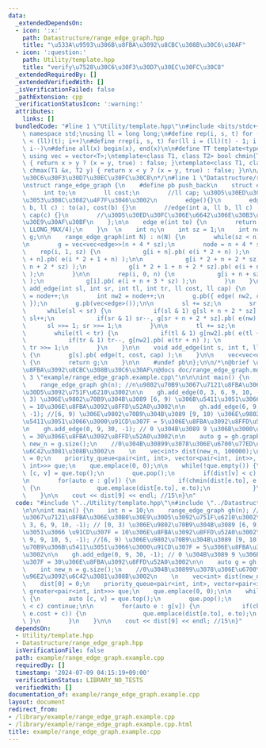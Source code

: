 ```yaml
---
data:
  _extendedDependsOn:
  - icon: ':x:'
    path: Datastructure/range_edge_graph.hpp
    title: "\u533A\u9593\u306B\u8FBA\u3092\u8CBC\u308B\u30C6\u30AF"
  - icon: ':question:'
    path: Utility/template.hpp
    title: "verify\u7528\u30C6\u30F3\u30D7\u30EC\u30FC\u30C8"
  _extendedRequiredBy: []
  _extendedVerifiedWith: []
  _isVerificationFailed: false
  _pathExtension: cpp
  _verificationStatusIcon: ':warning:'
  attributes:
    links: []
  bundledCode: "#line 1 \"Utility/template.hpp\"\n#include <bits/stdc++.h>\nusing\
    \ namespace std;\nusing ll = long long;\n#define rep(i, s, t) for (ll i = s; i\
    \ < (ll)(t); i++)\n#define rrep(i, s, t) for(ll i = (ll)(t) - 1; i >= (ll)(s);\
    \ i--)\n#define all(x) begin(x), end(x)\n\n#define TT template<typename T>\nTT\
    \ using vec = vector<T>;\ntemplate<class T1, class T2> bool chmin(T1 &x, T2 y)\
    \ { return x > y ? (x = y, true) : false; }\ntemplate<class T1, class T2> bool\
    \ chmax(T1 &x, T2 y) { return x < y ? (x = y, true) : false; }\n\n/*\n@brief verify\u7528\
    \u30C6\u30F3\u30D7\u30EC\u30FC\u30C8\n*/\n#line 1 \"Datastructure/range_edge_graph.hpp\"\
    \nstruct range_edge_graph {\n    #define pb push_back\n    struct edge {\n   \
    \     int to;\n        ll cost;\n        //ll cap; \u30D5\u30ED\u30FC\u306A\u3089\
    \u3053\u308C\u3082\u4F7F\u3046\u3002\n        edge(){}\n        edge(int a, ll\
    \ b, ll c) : to(a), cost(b) {}\n        //edge(int a, ll b, ll c) : to(a), cost(b),\
    \ cap(c) {}\n        //\u30D5\u30ED\u30FC\u306E\u6642\u306E\u30B3\u30F3\u30B9\u30C8\
    \u30E9\u30AF\u30BF\n    };\n\n    edge e(int to) {\n        return edge(to, 0,\
    \ LLONG_MAX/4);\n    }\n  \n    int n;\n    int sz = 1;\n    int node;\n    vec<vec<edge>>\
    \ g;\n\n    range_edge_graph(int N) : n(N) {\n        while(sz < n) sz <<= 1;\n\
    \n        g = vec<vec<edge>>(n + 4 * sz);\n        node = n + 4 * sz;\n\n    \
    \    rep(i, 1, sz) {\n            g[i + n].pb( e(i * 2 + n) );\n            g[i\
    \ + n].pb( e(i * 2 + 1 + n) );\n\n            g[i * 2 + n + 2 * sz].pb( e(i +\
    \ n + 2 * sz) );\n            g[i * 2 + 1 + n + 2 * sz].pb( e(i + n + 2 * sz)\
    \ );\n        }\n\n        rep(i, 0, n) {\n            g[i + n + sz].pb( e(i)\
    \ );\n            g[i].pb( e(i + n + 3 * sz) );\n        }\n    }\n\n    void\
    \ add_edge(int sl, int sr, int tl, int tr, ll cost, ll cap) {\n        int nw\
    \ = node++;\n        int nw2 = node++;\n        g.pb({ edge( nw2, cost, cap )\
    \ });\n        g.pb(vec<edge>());\n\n        sl += sz;\n        sr += sz;\n  \
    \      while(sl < sr) {\n            if(sl & 1) g[sl + n + 2 * sz].pb( e(nw) ),\
    \ sl++;\n            if(sr & 1) sr--, g[sr + n + 2 * sz].pb( e(nw) );\n      \
    \      sl >>= 1; sr >>= 1;\n        }\n\n        tl += sz;\n        tr += sz;\n\
    \        while(tl < tr) {\n            if(tl & 1) g[nw2].pb( e(tl + n) ), tl++;\n\
    \            if(tr & 1) tr--, g[nw2].pb( e(tr + n) ); \n            tl >>= 1,\
    \ tr >>= 1;\n        }\n    }\n\n    void add_edge(int s, int t, ll cost, ll cap)\
    \ {\n        g[s].pb( edge(t, cost, cap) );\n    }\n\n    vec<vec<edge>> graph()\
    \ {\n        return g;\n    }\n\n    #undef pb\n};\n\n/*\n@brief \u533A\u9593\u306B\
    \u8FBA\u3092\u8CBC\u308B\u30C6\u30AF\n@docs doc/range_edge_graph.md\n*/\n#line\
    \ 3 \"example/range_edge_graph.example.cpp\"\n\n\nint main() {\n    int n = 10;\n\
    \    range_edge_graph gh(n); //n\u9802\u70B9\u3067\u7121\u8FBA\u306E\u30B0\u30E9\
    \u30D5\u3092\u751F\u6210\u3002\n\n    gh.add_edge(0, 3, 6, 9, 10, -1); // [0,\
    \ 3) \u306E\u9802\u70B9\u304B\u3089 [6, 9) \u306B\u5411\u3051\u3066 \u91CD\u307F\
    \ = 10\u306E\u8FBA\u3092\u8FFD\u52A0\u3002\n\n    gh.add_edge(6, 9, 9, 10, 5,\
    \ -1); //[6, 9) \u306E\u9802\u70B9\u304B\u3089 [9, 10) \u306E\u9802\u70B9\u306B\
    \u5411\u3051\u3066\u3000\u91CD\u307F = 5\u306E\u8FBA\u3092\u8FFD\u52A0\u3002\n\
    \n    gh.add_edge(0, 9, 30, -1); // 0 \u304B\u3089 9 \u306B\u3000\u91CD\u307F\
    \ = 30\u306E\u8FBA\u3092\u8FFD\u52A0\u3002\n\n    auto g = gh.graph();\n    int\
    \ new_n = g.size();\n    //0\u304B\u30899\u3078\u306E\u6700\u77ED\u8DDD\u96E2\u3092\
    \u6C42\u3081\u308B\u3002\n    \n    vec<int> dist(new_n, 100000);\n    dist[0]\
    \ = 0;\n    priority_queue<pair<int, int>, vector<pair<int, int>>, greater<pair<int,\
    \ int>>> que;\n    que.emplace(0, 0);\n\n    while(!que.empty()) {\n        auto\
    \ [c, v] = que.top();\n        que.pop();\n        if(dist[v] < c) continue;\n\
    \n        for(auto e : g[v]) {\n            if(chmin(dist[e.to], e.cost + c))\
    \ {\n                que.emplace(dist[e.to], e.to);\n            }\n        }\n\
    \    }\n\n    cout << dist[9] << endl; //15\n}\n"
  code: "#include \"../Utility/template.hpp\"\n#include \"../Datastructure/range_edge_graph.hpp\"\
    \n\n\nint main() {\n    int n = 10;\n    range_edge_graph gh(n); //n\u9802\u70B9\
    \u3067\u7121\u8FBA\u306E\u30B0\u30E9\u30D5\u3092\u751F\u6210\u3002\n\n    gh.add_edge(0,\
    \ 3, 6, 9, 10, -1); // [0, 3) \u306E\u9802\u70B9\u304B\u3089 [6, 9) \u306B\u5411\
    \u3051\u3066 \u91CD\u307F = 10\u306E\u8FBA\u3092\u8FFD\u52A0\u3002\n\n    gh.add_edge(6,\
    \ 9, 9, 10, 5, -1); //[6, 9) \u306E\u9802\u70B9\u304B\u3089 [9, 10) \u306E\u9802\
    \u70B9\u306B\u5411\u3051\u3066\u3000\u91CD\u307F = 5\u306E\u8FBA\u3092\u8FFD\u52A0\
    \u3002\n\n    gh.add_edge(0, 9, 30, -1); // 0 \u304B\u3089 9 \u306B\u3000\u91CD\
    \u307F = 30\u306E\u8FBA\u3092\u8FFD\u52A0\u3002\n\n    auto g = gh.graph();\n\
    \    int new_n = g.size();\n    //0\u304B\u30899\u3078\u306E\u6700\u77ED\u8DDD\
    \u96E2\u3092\u6C42\u3081\u308B\u3002\n    \n    vec<int> dist(new_n, 100000);\n\
    \    dist[0] = 0;\n    priority_queue<pair<int, int>, vector<pair<int, int>>,\
    \ greater<pair<int, int>>> que;\n    que.emplace(0, 0);\n\n    while(!que.empty())\
    \ {\n        auto [c, v] = que.top();\n        que.pop();\n        if(dist[v]\
    \ < c) continue;\n\n        for(auto e : g[v]) {\n            if(chmin(dist[e.to],\
    \ e.cost + c)) {\n                que.emplace(dist[e.to], e.to);\n           \
    \ }\n        }\n    }\n\n    cout << dist[9] << endl; //15\n}"
  dependsOn:
  - Utility/template.hpp
  - Datastructure/range_edge_graph.hpp
  isVerificationFile: false
  path: example/range_edge_graph.example.cpp
  requiredBy: []
  timestamp: '2024-07-09 04:15:19+09:00'
  verificationStatus: LIBRARY_NO_TESTS
  verifiedWith: []
documentation_of: example/range_edge_graph.example.cpp
layout: document
redirect_from:
- /library/example/range_edge_graph.example.cpp
- /library/example/range_edge_graph.example.cpp.html
title: example/range_edge_graph.example.cpp
---
```

